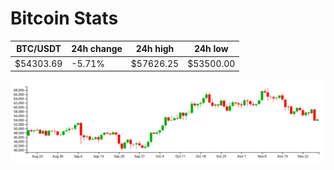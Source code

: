 # Bitcoin Stats

BTC/USDT|24h change|24h high|24h low|
|---|---|---|---|
|$54303.69|-5.71%|$57626.25|$53500.00|

<img src="./chart.svg">

